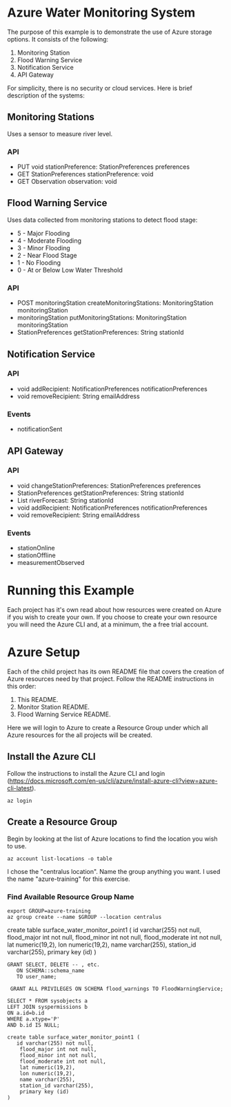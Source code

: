 # Azure Water Monitoring System

The purpose of this example is to demonstrate the use of Azure storage options.
It consists of the following:
1) Monitoring Station
2) Flood Warning Service
3) Notification Service
4) API Gateway

For simplicity, there is no security or cloud services.
Here is brief description of the systems:

## Monitoring Stations
Uses a sensor to measure river level.

### API
* PUT void stationPreference: StationPreferences preferences
* GET StationPreferences stationPreference: void
* GET Observation observation: void

## Flood Warning Service
Uses data collected from monitoring stations to detect flood stage:
* 5 - Major Flooding
* 4 - Moderate Flooding
* 3 - Minor Flooding
* 2 - Near Flood Stage
* 1 - No Flooding
* 0 - At or Below Low Water Threshold

### API
* POST monitoringStation createMonitoringStations: MonitoringStation monitoringStation
* monitoringStation putMonitoringStations: MonitoringStation monitoringStation
* StationPreferences getStationPreferences: String stationId

## Notification Service

### API
* void addRecipient: NotificationPreferences notificationPreferences
* void removeRecipient: String emailAddress

### Events
* notificationSent

## API Gateway

### API
* void changeStationPreferences: StationPreferences preferences
* StationPreferences getStationPreferences: String stationId
* List riverForecast: String stationId
* void addRecipient: NotificationPreferences notificationPreferences
* void removeRecipient: String emailAddress

### Events
* stationOnline
* stationOffline
* measurementObserved

# Running this Example

Each project has it's own read about how resources were created on Azure
if you wish to create your own. If you choose to create your own resource
you will need the Azure CLI and, at a minimum, the a free trial account.

# Azure Setup

Each of the child project has its own README file that covers the creation of Azure
resources need by that project. Follow the README instructions in this order:
1) This README.
2) Monitor Station README.
3) Flood Warning Service README.

Here we will login to Azure to create a Resource Group under which all Azure resources
for the all projects will be created.  

## Install the Azure CLI
Follow the instructions to install the Azure CLI and login
(https://docs.microsoft.com/en-us/cli/azure/install-azure-cli?view=azure-cli-latest).
```
az login
```

## Create a Resource Group
Begin by looking at the list of Azure locations to find the location you wish to use.
```
az account list-locations -o table
```

I chose the "centralus location". Name the group anything you want. I used the name "azure-training" for this exercise.

### Find Available Resource Group Name
```
export GROUP=azure-training
az group create --name $GROUP --location centralus

```


create table surface_water_monitor_point1 (
       id varchar(255) not null,
        flood_major int not null,
        flood_minor int not null,
        flood_moderate int not null,
        lat numeric(19,2),
        lon numeric(19,2),
        name varchar(255),
        station_id varchar(255),
        primary key (id)
    )

    GRANT SELECT, DELETE -- , etc.
       ON SCHEMA::schema_name
       TO user_name;

     GRANT ALL PRIVILEGES ON SCHEMA flood_warnings TO FloodWarningService;

    SELECT * FROM sysobjects a
    LEFT JOIN syspermissions b
    ON a.id=b.id
    WHERE a.xtype='P'
    AND b.id IS NULL;

    create table surface_water_monitor_point1 (
       id varchar(255) not null,
        flood_major int not null,
        flood_minor int not null,
        flood_moderate int not null,
        lat numeric(19,2),
        lon numeric(19,2),
        name varchar(255),
        station_id varchar(255),
        primary key (id)
    )
